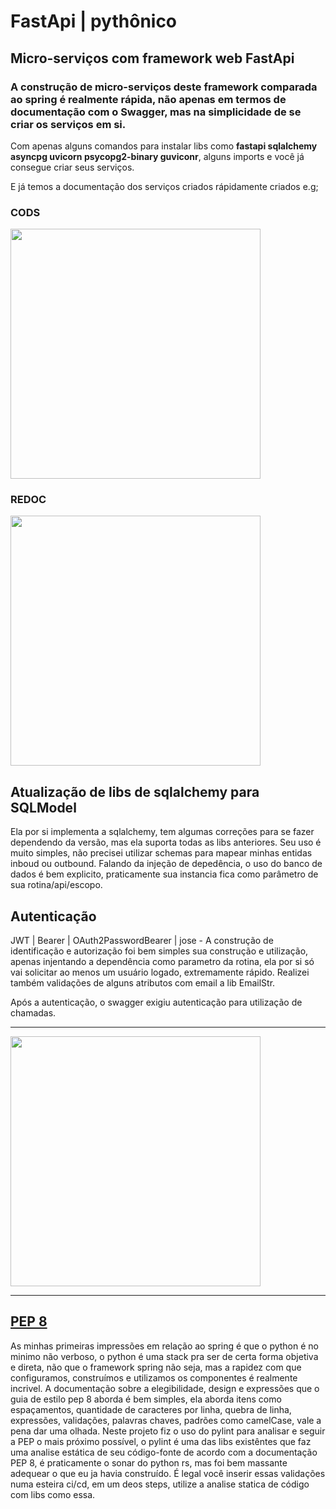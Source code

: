 # FastApi | pythônico
## Micro-serviços com framework web FastApi

### A construção de micro-serviços deste framework comparada ao spring é realmente rápida, não apenas em termos de documentação com o Swagger, mas na simplicidade de se criar os serviços em si.
Com apenas alguns comandos para instalar libs como <b>fastapi sqlalchemy asyncpg uvicorn psycopg2-binary guviconr</b>, alguns imports e você já consegue criar seus serviços.

E já temos a documentação dos serviços criados rápidamente criados e.g;

### <b>CODS</b>
<img src="https://i.imgur.com/T1fbcOo.png" width="400" />

### <b>REDOC</b>
<img src="https://i.imgur.com/nB8hb8b.png" width="400" />

## Atualização de libs de sqlalchemy para SQLModel
Ela por si implementa a sqlalchemy, tem algumas correções para se fazer dependendo da versão, mas ela suporta todas as libs anteriores. 
Seu uso é muito simples, não precisei utilizar schemas para mapear minhas entidas inboud ou outbound. Falando da injeção de depedência, o uso do banco de dados é bem explicito, praticamente sua instancia fica como parâmetro de sua rotina/api/escopo.

## Autenticação
JWT | Bearer | OAuth2PasswordBearer | jose - A construção de identificação e autorização foi bem simples sua construção e utilização, apenas injentando a dependência como parametro da rotina, ela por si só vai solicitar ao menos um usuário logado, extremamente rápido. Realizei também validações de alguns atributos com email a lib EmailStr. 

Após a autenticação, o swagger exigiu autenticação para utilização de chamadas.<hr>
<img src="https://i.imgur.com/eF28nAX.png" width="400" /><hr>

## [PEP 8](https://peps.python.org/pep-0008/)
As minhas primeiras impressões em relação ao spring é que o python é no minimo não verboso, o python é uma stack pra ser de certa forma objetiva e direta, não que o framework spring não seja, mas a rapidez com que configuramos, construímos e utilizamos os componentes é realmente incrivel.
A documentação sobre a elegibilidade, design e expressões que o guia de estilo pep 8 aborda é bem simples, ela aborda itens como espaçamentos, quantidade de caracteres por linha, quebra de linha, expressões, validações, palavras chaves, padrões como camelCase, vale a pena dar uma olhada.
Neste projeto fiz o uso do pylint para analisar e seguir a PEP o mais próximo possível, o pylint é uma das libs existêntes que faz uma analise estática de seu código-fonte de acordo com a documentação PEP 8, é praticamente o sonar do python rs, mas foi bem massante adequear o que eu ja havia construído. É legal você inserir essas validações numa esteira ci/cd, em um deos steps, utilize a analise statica de código com libs como essa.
